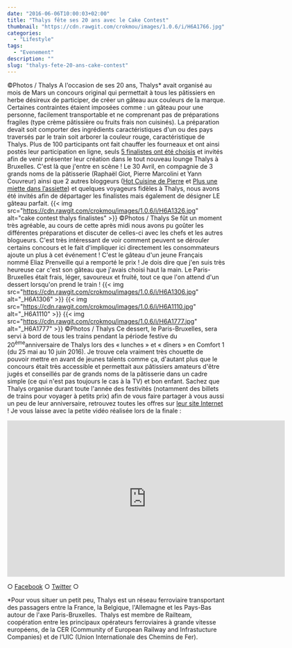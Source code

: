 ```yaml
---
date: "2016-06-06T10:00:03+02:00"
title: "Thalys fête ses 20 ans avec le Cake Contest"
thumbnail: "https://cdn.rawgit.com/crokmou/images/1.0.6/i/H6A1766.jpg"
categories:
  - "Lifestyle"
tags:
  - "Evenement"
description: ""
slug: "thalys-fete-20-ans-cake-contest"
---
```


©Photos / Thalys A l'occasion de ses 20 ans, Thalys* avait organisé au mois de Mars un concours original qui permettait à tous les pâtissiers en herbe désireux de participer, de créer un gâteau aux couleurs de la marque. Certaines contraintes étaient imposées comme : un gâteau pour une personne, facilement transportable et ne comprenant pas de préparations fragiles (type crème pâtissière ou fruits frais non cuisinés). La préparation devait soit comporter des ingrédients caractéristiques d'un ou des pays traversés par le train soit arborer la couleur rouge, caractéristique de Thalys. Plus de 100 participants ont fait chauffer les fourneaux et ont ainsi postés leur participation en ligne, seuls [5 finalistes ont été choisis](https://www.thalys.com/be/fr/concours-gateau) et invités afin de venir présenter leur création dans le tout nouveau lounge Thalys à Bruxelles. C'est là que j'entre en scène ! Le 30 Avril, en compagnie de 3 grands noms de la pâtisserie (Raphaël Giot, Pierre Marcolini et Yann Couvreur) ainsi que 2 autres bloggeurs ([Hot Cuisine de Pierre](http://hcdpierre.com/) et [Plus une miette dans l’assiette](http://www.plusunemiettedanslassiette.fr/)) et quelques voyageurs fidèles à Thalys, nous avons été invités afin de départager les finalistes mais également de désigner LE gâteau parfait. {{< img src="https://cdn.rawgit.com/crokmou/images/1.0.6/i/H6A1326.jpg" alt="cake contest thalys finalistes" >}} ©Photos / Thalys Se fût un moment très agréable, au cours de cette après midi nous avons pu goûter les différentes préparations et discuter de celles-ci avec les chefs et les autres blogueurs. C'est très intéressant de voir comment peuvent se dérouler certains concours et le fait d'impliquer ici directement les consommateurs ajoute un plus à cet événement ! C'est le gâteau d'un jeune Français nommé Eliaz Prenveille qui a remporté le prix ! Je dois dire que j'en suis très heureuse car c'est son gâteau que j'avais choisi haut la main. Le Paris-Bruxelles était frais, léger, savoureux et fruité, tout ce que l'on attend d'un dessert lorsqu'on prend le train ! {{< img src="https://cdn.rawgit.com/crokmou/images/1.0.6/i/H6A1306.jpg" alt="_H6A1306" >}} {{< img src="https://cdn.rawgit.com/crokmou/images/1.0.6/i/H6A1110.jpg" alt="_H6A1110" >}} {{< img src="https://cdn.rawgit.com/crokmou/images/1.0.6/i/H6A1777.jpg" alt="_H6A1777" >}} ©Photos / Thalys Ce dessert, le Paris-Bruxelles, sera servi à bord de tous les trains pendant la période festive du 20<sup>ème</sup>anniversaire de Thalys lors des « lunches » et « dîners » en Comfort 1 (du 25 mai au 10 juin 2016). Je trouve cela vraiment très chouette de pouvoir mettre en avant de jeunes talents comme ça, d'autant plus que le concours était très accessible et permettait aux pâtissiers amateurs d'être jugés et conseillés par de grands noms de la pâtisserie dans un cadre simple (ce qui n'est pas toujours le cas à la TV) et bon enfant. Sachez que Thalys organise durant toute l'année des festivités (notamment des billets de trains pour voyager à petits prix) afin de vous faire partager à vous aussi un peu de leur anniversaire, retrouvez toutes les offres sur [leur site Internet](https://www.thalys.com) ! Je vous laisse avec la petite vidéo réalisée lors de la finale :

<iframe src="https://www.youtube.com/embed/LQFtdr0OEmo?rel=0&amp;controls=0" width="640" height="360" frameborder="0" allowfullscreen="allowfullscreen"></iframe>

○ [Facebook](https://www.facebook.com/crokmou.blog) ○ [Twitter](https://twitter.com/Crokmou) ○

*Pour vous situer un petit peu, Thalys est un réseau ferroviaire transportant des passagers entre la France, la Belgique, l'Allemagne et les Pays-Bas autour de l'axe Paris-Bruxelles.  Thalys est membre de Railteam, coopération entre les principaux opérateurs ferroviaires à grande vitesse européens, de la CER (Community of European Railway and Infrastucture Companies) et de l’UIC (Union Internationale des Chemins de Fer).